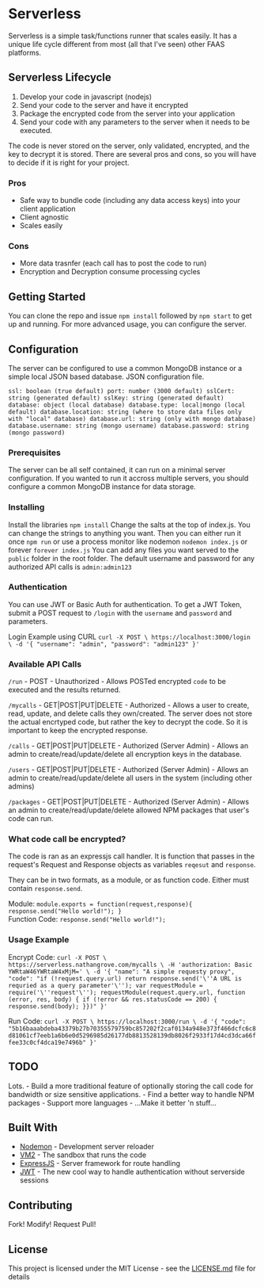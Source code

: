# Serverless

Serverless is a simple task/functions runner that scales easily. It has a unique life cycle different from most (all that I've seen) other FAAS platforms.

## Serverless Lifecycle
1. Develop your code in javascript (nodejs)
2. Send your code to the server and have it encrypted
3. Package the encrypted code from the server into your application
4. Send your code with any parameters to the server when it needs to be executed.

The code is never stored on the server, only validated, encrypted, and the key to decrypt it is stored. There are several pros and cons, so you will have to decide if it is right for your project.

### Pros
- Safe way to bundle code (including any data access keys) into your client application
- Client agnostic
- Scales easily

### Cons
- More data trasnfer (each call has to post the code to run)
- Encryption and Decryption consume processing cycles


## Getting Started

You can clone the repo and issue `npm install` followed by `npm start` to get up and running. For more advanced usage, you can configure the server.

## Configuration
The server can be configured to use a common MongoDB instance or a simple local JSON based database. JSON configuration file.

`ssl: boolean (true default)
port: number (3000 default)
sslCert: string (generated default)
sslKey: string (generated default)
database: object (local database)
database.type: local|mongo (local default)
database.location: string (where to store data files only with "local" database)
database.url: string (only with mongo database)
database.username: string (mongo username)
database.password: string (mongo password)`

### Prerequisites

The server can be all self contained, it can run on a minimal server configuration. If you wanted to run it accross multiple servers, you should configure a common MongoDB instance for data storage.

### Installing

Install the libraries `npm install`
Change the salts at the top of index.js. You can change the strings to anything you want.
Then you can either run it once `npm run` or use a process monitor like nodemon `nodemon index.js` or forever `forever index.js`
You can add any files you want served to the `public` folder in the root folder.
The default username and password for any authorized API calls is `admin:admin123`


### Authentication

You can use JWT or Basic Auth for authentication. To get a JWT Token, submit a POST request to `/login` with the `username` and `password` and parameters.

Login Example using CURL
`curl -X POST \
  https://localhost:3000/login \
  -d '{
	"username": "admin",
	"password": "admin123"
}'`

### Available API Calls

`/run` - POST - Unauthorized - Allows POSTed encrypted `code` to be executed and the results returned.  

`/mycalls` - GET|POST|PUT|DELETE - Authorized - Allows a user to create, read, update, and delete calls they own/created. The server does not store the actual encrtyped code, but rather the key to decrypt the code. So it is important to keep the encrypted response.  

`/calls` - GET|POST|PUT|DELETE - Authorized (Server Admin) - Allows an admin to create/read/update/delete all encryption keys in the database.  

`/users` - GET|POST|PUT|DELETE - Authorized (Server Admin) - Allows an admin to create/read/update/delete all users in the system (including other admins)  

`/packages` - GET|POST|PUT|DELETE - Authorized (Server Admin) - Allows an admin to create/read/update/delete allowed NPM packages that user's code can run.  


### What code call be encrypted?  
The code is ran as an expressjs call handler. It is function that passes in the request's Request and Response objects as variables `reqesut` and `response`.  

They can be in two formats, as a module, or as function code. Either must contain `response.send`.  

Module: `module.exports = function(request,response){ response.send("Hello world!"); }`  
Function Code: `response.send("Hello world!");`  

### Usage Example

Encrypt Code: `curl -X POST \
  https://serverless.nathangrove.com/mycalls \
  -H 'authorization: Basic YWRtaW46YWRtaW4xMjM=' \
  -d '{
  "name": "A simple requesty proxy",
  "code": "if (!request.query.url) return response.send('\''A URL is requried as a query parameter'\''); var requestModule = require('\''request'\''); requestModule(request.query.url, function (error, res, body) { if (!error && res.statusCode == 200) { response.send(body); }})"
}'` 

Run Code: `curl -X POST \
  https://localhost:3000/run \
  -d '{
  "code": "5b16baaabdeba43379b27b70355579759bc857202f2caf0134a948e373f466dcfc6c8d81061cf7eeb1a6b6e0d5296985d26177db8813528139db8026f2933f17d4cd3dca66ffee33c0cf4dca19e7496b"
}'`

## TODO
Lots.
	- Build a more traditional feature of optionally storing the call code for bandwidth or size sensitive applications.
	- Find a better way to handle NPM packages
	- Support more languages
	- ...Make it better 'n stuff...

## Built With

* [Nodemon](https://nodemon.io/) - Development server reloader
* [VM2](https://www.npmjs.com/package/vm2) - The sandbox that runs the code
* [ExpressJS](https://expressjs.com/) - Server framework for route handling
* [JWT](https://jwt.io/) - The new cool way to handle authentication without serverside sessions

## Contributing

Fork! Modify! Request Pull!

## License

This project is licensed under the MIT License - see the [LICENSE.md](LICENSE.md) file for details
